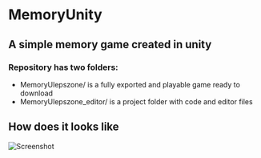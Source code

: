 # MemoryUnity  
## A simple memory game created in unity  
### Repository has two folders:  
* MemoryUlepszone/ is a fully exported and playable game ready to download  
* MemoryUlepszone_editor/ is a project folder with code and editor files  
## How does it looks like 
![Screenshot](MemoryUnity/MemoryUlepszone_editor/Assets/memory.jpg)
